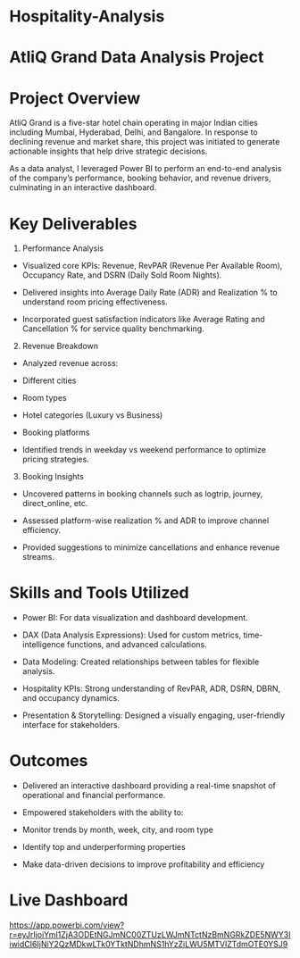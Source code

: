 # Hospitality-Analysis
# AtliQ Grand Data Analysis Project
# Project Overview
AtliQ Grand is a five-star hotel chain operating in major Indian cities including Mumbai, Hyderabad, Delhi, and Bangalore. In response to declining revenue and market share, this project was initiated to generate actionable insights that help drive strategic decisions.

As a data analyst, I leveraged Power BI to perform an end-to-end analysis of the company’s performance, booking behavior, and revenue drivers, culminating in an interactive dashboard.
# Key Deliverables
1. Performance Analysis
* Visualized core KPIs: Revenue, RevPAR (Revenue Per Available Room), Occupancy Rate, and DSRN (Daily Sold Room Nights).

* Delivered insights into Average Daily Rate (ADR) and Realization % to understand room pricing effectiveness.

* Incorporated guest satisfaction indicators like Average Rating and Cancellation % for service quality benchmarking.

2. Revenue Breakdown
* Analyzed revenue across:

* Different cities

* Room types

* Hotel categories (Luxury vs Business)

* Booking platforms

* Identified trends in weekday vs weekend performance to optimize pricing strategies.

3. Booking Insights
* Uncovered patterns in booking channels such as logtrip, journey, direct_online, etc.

* Assessed platform-wise realization % and ADR to improve channel efficiency.

* Provided suggestions to minimize cancellations and enhance revenue streams.


# Skills and Tools Utilized
* Power BI: For data visualization and dashboard development.

* DAX (Data Analysis Expressions): Used for custom metrics, time-intelligence functions, and advanced calculations.

* Data Modeling: Created relationships between tables for flexible analysis.

* Hospitality KPIs: Strong understanding of RevPAR, ADR, DSRN, DBRN, and occupancy dynamics.

* Presentation & Storytelling: Designed a visually engaging, user-friendly interface for stakeholders.

# Outcomes
* Delivered an interactive dashboard providing a real-time snapshot of operational and financial performance.

* Empowered stakeholders with the ability to:

* Monitor trends by month, week, city, and room type

* Identify top and underperforming properties

* Make data-driven decisions to improve profitability and efficiency


# Live Dashboard
https://app.powerbi.com/view?r=eyJrIjoiYmI1ZjA3ODEtNGJmNC00ZTUzLWJmNTctNzBmNGRkZDE5NWY3IiwidCI6IjNiY2QzMDkwLTk0YTktNDhmNS1hYzZiLWU5MTVlZTdmOTE0YSJ9

